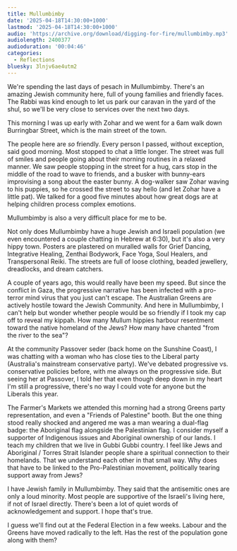 ```yaml
---
title: Mullumbimby
date: '2025-04-18T14:30:00+1000'
lastmod: '2025-04-18T14:30:00+1000'
audio: 'https://archive.org/download/digging-for-fire/mullumbimby.mp3'
audiolength: 2400377
audioduration: '00:04:46'
categories:
  - Reflections
bluesky: 3lnjv6ae4utm2
---
```


We're spending the last days of pesach in Mullumbimby. There's an amazing Jewish community here, full of young families and friendly faces. The Rabbi was kind enough to let us park our caravan in the yard of the shul, so we'll be very close to services over the next two days.

This morning I was up early with Zohar and we went for a 6am walk down Burringbar Street, which is the main street of the town.

The people here are _so_ friendly. Every person I passed, without exception, said good morning. Most stopped to chat a little longer. The street was full of smiles and people going about their morning routines in a relaxed manner. We saw people stopping in the street for a hug, cars stop in the middle of the road to wave to friends, and a busker with bunny-ears improvising a song about the easter bunny. A dog-walker saw Zohar waving to his puppies, so he crossed the street to say hello (and let Zohar have a little pat). We talked for a good five minutes about how great dogs are at helping children process complex emotions.

Mullumbimby is also a very difficult place for me to be.

Not only does Mullumbimby have a huge Jewish and Israeli population (we even encountered a couple chatting in Hebrew at 6:30), but it's also a very hippy town. Posters are plastered on muralled walls for Grief Dancing, Integrative Healing, Zenthai Bodywork, Face Yoga, Soul Healers, and Transpersonal Reiki. The streets are full of loose clothing, beaded jewellery, dreadlocks, and dream catchers.

A couple of years ago, this would really have been my speed. But since the conflict in Gaza, the progressive narrative has been infected with a pro-terror mind virus that you just can't escape. The Australian Greens are actively hostile toward the Jewish Community. And here in Mullumbimby, I can't help but wonder whether people would be so friendly if I took my cap off to reveal my kippah. How many Mullum hippies harbour resentment toward the native homeland of the Jews? How many have chanted "from the river to the sea"?

At the community Passover seder (back home on the Sunshine Coast), I was chatting with a woman who has close ties to the Liberal party (Australia's mainstream conservative party). We've debated progressive vs. conservative policies before, with me always on the progressive side. But seeing her at Passover, I told her that even though deep down in my heart I'm still a progressive, there's no way I could vote for anyone but the Liberals this year.

The Farmer's Markets we attended this morning had a strong Greens party representation, and even a "Friends of Palestine" booth. But the one thing stood really shocked and angered me was a man wearing a dual-flag badge: the Aboriginal flag alongside the Palestinian flag. I consider myself a supporter of Indigenous issues and Aboriginal ownership of our lands. I teach my children that we live in Gubbi Gubbi country. I feel like Jews and Aboriginal / Torres Strait Islander people share a spiritual connection to their homelands. That we understand each other in that small way. Why does that have to be linked to the Pro-Palestinian movement, politically tearing support away from Jews?

I have Jewish family in Mullumbimby. They said that the antisemitic ones are only a loud minority. Most people are supportive of the Israeli's living here, if not of Israel directly. There's been a lot of quiet words of acknowledgement and support. I hope that's true.

I guess we'll find out at the Federal Election in a few weeks. Labour and the Greens have moved radically to the left. Has the rest of the population gone along with them?
